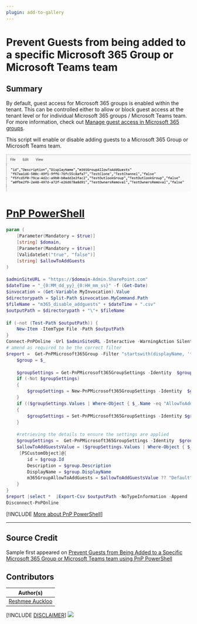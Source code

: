 ```yaml
---
plugin: add-to-gallery
---
```


# Prevent Guests from being added to a specific Microsoft 365 Group or Microsoft Teams team

## Summary

By default, guest access for Microsoft 365 groups is enabled within the tenant. This can be controlled either to allow or block guest access at the tenant level or for individual Microsoft 365 groups / Microsoft Teams team. For more information, check out [Manage guest access in Microsoft 365 groups](https://learn.microsoft.com/en-us/microsoft-365/admin/create-groups/manage-guest-access-in-groups?view=o365-worldwide&wt.mc_id=MVP_308367).

This script will enable or disable adding guests to a Microsoft 365 Group or Microsoft Teams team.

![Example Screenshot](assets/example.png)

# [PnP PowerShell](#tab/pnpps)

```powershell
param (
    [Parameter(Mandatory = $true)]
    [string] $domain,
    [Parameter(Mandatory = $true)]
    [ValidateSet("true", "false")]
    [string] $allowToAddGuests
)

$adminSiteURL = "https://$domain-Admin.SharePoint.com"
$dateTime = "_{0:MM_dd_yy}_{0:HH_mm_ss}" -f (Get-Date)
$invocation = (Get-Variable MyInvocation).Value
$directorypath = Split-Path $invocation.MyCommand.Path
$fileName = "m365_disable_addguests" + $dateTime + ".csv"
$outputPath = $directorypath + "\"+ $fileName

if (-not (Test-Path $outputPath)) {
    New-Item -ItemType File -Path $outputPath
}
Connect-PnPOnline -Url $adminSiteURL -Interactive -WarningAction SilentlyContinue
# amend as required to be the correct filter
$report =  Get-PnPMicrosoft365Group -Filter "startswith(displayName, 'test')" | ForEach-Object {
    $group = $_

    $groupSettings = Get-PnPMicrosoft365GroupSettings -Identity  $group.Id
    if (-Not $groupSettings)
    {
        $groupSettings = New-PnPMicrosoft365GroupSettings -Identity  $group.Id -DisplayName "Group.Unified.Guest" -TemplateId "08d542b9-071f-4e16-94b0-74abb372e3d9" -Values @{"AllowToAddGuests"=$allowToAddGuests}
    }
    if (($groupSettings.Values | Where-Object { $_.Name -eq "AllowToAddGuests"}).Value.ToString() -ne $allowToAddGuests)
    {
        $groupSettings = Set-PnPMicrosoft365GroupSettings -Identity $groupSettings.ID -Group  $group.Id -Values @{"AllowToAddGuests"=$allowToAddGuests}
    }

    #retrieving the details to ensure the settings are applied
    $groupSettings =  Get-PnPMicrosoft365GroupSettings -Identity  $group.Id
    $allowToAddGuestsValue = ($groupSettings.Values | Where-Object { $_.Name -eq "AllowToAddGuests"}).Value.ToString()
     [PSCustomObject]@{
        id = $group.Id
        Description = $group.Description
        DisplayName = $group.DisplayName
        m365GroupAllowToAddGuests = $allowToAddGuestsValue ?? "Default"
    }
}
$report |select *  |Export-Csv $outputPath -NoTypeInformation -Append
Disconnect-PnPOnline
```

[!INCLUDE [More about PnP PowerShell](../../docfx/includes/MORE-PNPPS.md)]

***

## Source Credit

Sample first appeared on [Prevent Guests from Being Added to a Specific Microsoft 365 Group or Microsoft Teams team using PnP PowerShell](https://reshmeeauckloo.com/posts/powershell-m365Group-disable-add-guests/)


## Contributors

| Author(s) |
|-----------|
| [Reshmee Auckloo](https://github.com/reshmee011) |


[!INCLUDE [DISCLAIMER](../../docfx/includes/DISCLAIMER.md)]
<img src="https://m365-visitor-stats.azurewebsites.net/script-samples/scripts/aad-control-guestaccount-m365-groups-teams" aria-hidden="true" />


